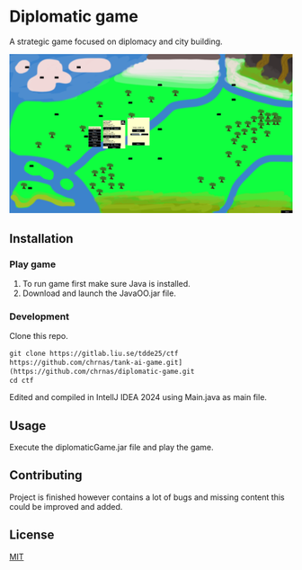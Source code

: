 # Diplomatic game
A strategic game focused on diplomacy and city building.

![screencap.png](screencap.png)

## Installation
### Play game
1. To run game first make sure Java is installed.
2. Download and launch the JavaOO.jar file.

### Development
Clone this repo.
```
git clone https://gitlab.liu.se/tdde25/ctf https://github.com/chrnas/tank-ai-game.git](https://github.com/chrnas/diplomatic-game.git
cd ctf
```
Edited and compiled in IntellJ IDEA 2024 using Main.java as main file.

## Usage

Execute the diplomaticGame.jar file and play the game.

## Contributing

Project is finished however contains a lot of bugs and missing content this could be improved and added.

## License

[MIT](https://choosealicense.com/licenses/mit/)
